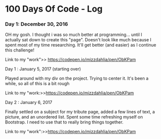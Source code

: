 # 100 Days Of Code - Log

### Day 1: December 30, 2016

OH my gosh. I thought i was so much better at programming... until I actually sat down to create this "page". Doesn't look like much because I spent most of my time researching.  It'll get better (and easier) as I continue this challenge!

Link to my "work">> https://codepen.io/mizzdahlia/pen/ObKPam


Day 1 : January 5, 2017 (starting over)

Played around with my div on the project. Trying to center it. It's been a while, so all of this is a bit rough

Link to my "work:>>https://codepen.io/mizzdahlia/pen/ObKPam

Day 2 : January 6, 2017

Finally settled on a subject for my tribute page, added a few lines of text, a picture, and an unordered list. Spent some time refreshing myself on Bootstrap. I need to use that to really bring things together.

Link to my "work":>>https://codepen.io/mizzdahlia/pen/ObKPam
